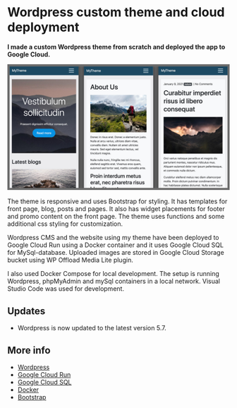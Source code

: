 # Wordpress custom theme and cloud deployment

**I made a custom Wordpress theme from scratch and deployed the app to Google Cloud.**

![Alt text](docs/mytheme-screens.jpg)

The theme is responsive and uses Bootstrap for styling. It has templates for front page, blog, posts and pages. It also has widget placements for footer and promo content on the front page. The theme uses functions and some additional css styling for customization.

Wordpress CMS and the website using my theme have been deployed to Google Cloud Run using a Docker container and it uses Google Cloud SQL for MySql-database. Uploaded images are stored in Google Cloud Storage bucket using WP Offload Media Lite plugin.

I also used Docker Compose for local development. The setup is running Wordpress, phpMyAdmin and mySql containers in a local network. Visual Studio Code was used for development.

## Updates

- Wordpress is now updated to the latest version 5.7.

## More info
- [Wordpress](https://wordpress.org/)
- [Google Cloud Run](https://www.google.com)
- [Google Cloud SQL](https://cloud.google.com/sql)
- [Docker](https://www.docker.com/)
- [Bootstrap](https://getbootstrap.com/)

